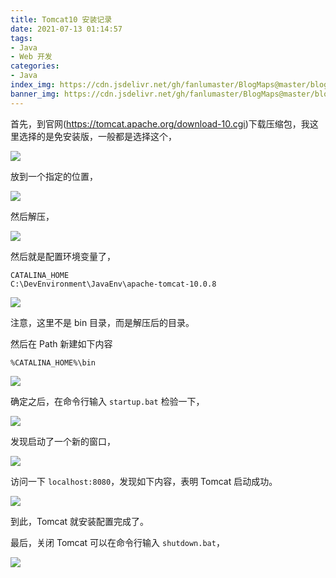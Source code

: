 ```yaml
---
title: Tomcat10 安装记录
date: 2021-07-13 01:14:57
tags:
- Java
- Web 开发
categories:
- Java
index_img: https://cdn.jsdelivr.net/gh/fanlumaster/BlogMaps@master/blogs/pictures/20210713013511.png
banner_img: https://cdn.jsdelivr.net/gh/fanlumaster/BlogMaps@master/blogs/pictures/20210713013511.png
---
```


首先，到官网(<https://tomcat.apache.org/download-10.cgi>)下载压缩包，我这里选择的是免安装版，一般都是选择这个，

![](https://cdn.jsdelivr.net/gh/fanlumaster/BlogMaps@master/blogs/pictures/20210713011606.png)

放到一个指定的位置，

![](https://cdn.jsdelivr.net/gh/fanlumaster/BlogMaps@master/blogs/pictures/20210713011828.png)

然后解压，

![](https://cdn.jsdelivr.net/gh/fanlumaster/BlogMaps@master/blogs/pictures/20210713011904.png)

然后就是配置环境变量了，

```
CATALINA_HOME
C:\DevEnvironment\JavaEnv\apache-tomcat-10.0.8
```

![](https://cdn.jsdelivr.net/gh/fanlumaster/BlogMaps@master/blogs/pictures/20210713012026.png)

注意，这里不是 bin 目录，而是解压后的目录。

然后在 Path 新建如下内容

```
%CATALINA_HOME%\bin
```

![](https://cdn.jsdelivr.net/gh/fanlumaster/BlogMaps@master/blogs/pictures/20210713012200.png)

确定之后，在命令行输入 `startup.bat` 检验一下，

![](https://cdn.jsdelivr.net/gh/fanlumaster/BlogMaps@master/blogs/pictures/20210713012331.png)

发现启动了一个新的窗口，

![](https://cdn.jsdelivr.net/gh/fanlumaster/BlogMaps@master/blogs/pictures/20210713012423.png)

访问一下 `localhost:8080`，发现如下内容，表明 Tomcat 启动成功。

![](https://cdn.jsdelivr.net/gh/fanlumaster/BlogMaps@master/blogs/pictures/20210713012459.png)

到此，Tomcat 就安装配置完成了。

最后，关闭 Tomcat 可以在命令行输入 `shutdown.bat`，

![](https://cdn.jsdelivr.net/gh/fanlumaster/BlogMaps@master/blogs/pictures/20210713012656.png)